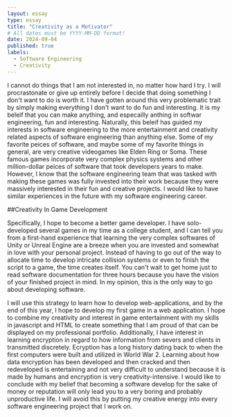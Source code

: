```yaml
---
layout: essay
type: essay
title: "Creativity as a Motivator"
# All dates must be YYYY-MM-DD format!
date: 2024-09-04
published: true
labels:
  - Software Engineering
  - Creativity
---
```


  I cannot do things that I am not interested in, no matter how hard I try. I will procrastonate or give up entirely before I decide that doing something I don't want to do is worth it. I have gotten around this very problematic trait by simply making everything I don't want to do fun and interesting. 
It is my beleif that you can make anything, and especailly anthing in softwar engineering, fun and interesting. Naturally, this beleif has guided my interests in software engineering to the more entertainment and creativity related aspects of software engineering than anything else. Some of my favorite
peices of software, and maybe some of my favorite things in general, are very creative videogames like Elden Ring or Soma. These famous games incorporate very complex physics systems and other million-dollar peices of software that took developers years to make. However, I know that the software 
engineering team that was tasked with making these games was fully invested into their work because they were massively interested in their fun and creative projects. I would like to have similar experiences in the future with my software engineering career.

##Creativity In Game Development

  Specifically, I hope to become a better game developer. I have solo-developed several games in my time as a college student, and I can tell you from a first-hand experience that learning the very complex softwares of Unity or Unreal Engine are a breeze when you are invested and somewhat in love with 
your personal project. Instead of having to go out of the way to allocate time to develop intricate collision systems or even to finish the script to a game, the time creates itself. You can't wait to get home just to read software documentation for three hours because you have the vision of your finished
project in mind. In my opinion, this is the only way to go about developing software. 

  I will use this strategy to learn how to develop web-applications, and by the end of this year, I hope to develop my first game in a web application. I hope to combine my creativity and interest in game entertainment with my skills in javascript and HTML to create something that I am proud of that can be 
displayed on my professional portfolio. Additionally, I have interest in learning encryption in regard to how information from severs and clients in transmitted discretely. Ecryption has a long history dating back to when the first computers were built and utilized in World War 2. Learning about how data
encryption has been developed and then cracked and then redeveloped is entertaining and not very difficult to understand because it is made by humans and encryption is very creativity-intensive. I would like to conclude with my belief that becoming a software develop for the sake of money or reputation will
only lead you to a very boring and probably unproductive life. I will avoid this by putting my creative energy into every software engineering project that I work on. 
